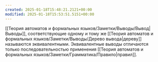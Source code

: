 ```yaml
---
created: 2025-01-18T15:48:21.2121+00:00
modified: 2025-01-18T15:53:51.5151+00:00
---
```

[[Теория автоматов и формальных языков/Заметки/Выводы/Вывод|Выводы]], соответствующие одному и тому же [[Теория автоматов и формальных языков/Заметки/Выводы/Дерево вывода|дереву]] называются эквивалентными. Эквивалентные выводы отличаются только последовательностью применения [[Теория автоматов и формальных языков/Заметки/Грамматика/Правило|правил]].